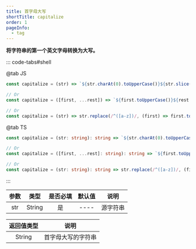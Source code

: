 ```yaml
---
title: 首字母大写
shortTitle: capitalize
order: 1
pageInfo:
  - tag
---
```


**将字符串的第一个英文字母转换为大写。**

::: code-tabs#shell

@tab JS
```javascript
const capitalize = (str) => `${str.charAt(0).toUpperCase()}${str.slice(1)}`;

// Or
const capitalize = ([first, ...rest]) => `${first.toUpperCase()}${rest.join('')}`;

// Or
const capitalize = (str) => str.replace(/^([a-z])/, (first) => first.toUpperCase());
```

@tab TS
```typescript
const capitalize = (str: string): string => `${str.charAt(0).toUpperCase()}${str.slice(1)}`;

// Or
const capitalize = ([first, ...rest]: string): string => `${first.toUpperCase()}${rest.join('')}`;

// Or
const capitalize = (str: string): string => str.replace(/^([a-z])/, (first) => first.toUpperCase());
```

:::

| 参数 | 类型 | 是否必填 | 默认值 | 说明 |
| :---: | :---: | :---: | :---: | :---: |
| str | String | 是 | ---- | 源字符串 |

| 返回值类型 | 说明 |
| :---: | :---: |
| String | 首字母大写的字符串 |